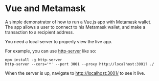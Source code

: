 # Vue and Metamask

A simple demonstrator of how to run a [Vue.js](https://vuejs.org/) app with [Metamask](https://metamask.io/) wallet. The app allows a user to connect to his Metamask wallet, and make a transaction to a recipient address.

You need a local server to properly view the live app.

For example, you can use [http-server](https://www.npmjs.com/package/http-server) like so:

```shell
npm install -g http-server
http-server --cors='*' --port 3001 --proxy http://localhost:3001? ./
```

When the server is up, navigate to [http://localhost:3001/](http://localhost:3001/) to see it live.
